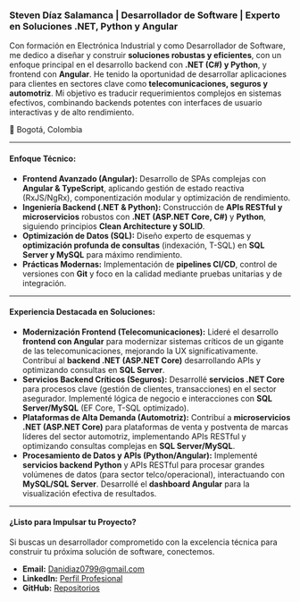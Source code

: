 ### **Steven Díaz Salamanca | Desarrollador de Software | Experto en Soluciones .NET, Python y Angular**

Con formación en Electrónica Industrial y como Desarrollador de Software, me dedico a diseñar y construir **soluciones robustas y eficientes**, con un enfoque principal en el desarrollo backend con **.NET (C#) y Python**, y frontend con **Angular**. He tenido la oportunidad de desarrollar aplicaciones para clientes en sectores clave como **telecomunicaciones, seguros y automotriz**. Mi objetivo es traducir requerimientos complejos en sistemas efectivos, combinando backends potentes con interfaces de usuario interactivas y de alto rendimiento.

📍 Bogotá, Colombia

---

#### **Enfoque Técnico:**

* **Frontend Avanzado (Angular):** Desarrollo de SPAs complejas con **Angular & TypeScript**, aplicando gestión de estado reactiva (RxJS/NgRx), componentización modular y optimización de rendimiento.
* **Ingeniería Backend (.NET & Python):** Construcción de **APIs RESTful y microservicios** robustos con **.NET (ASP.NET Core, C#)** y **Python**, siguiendo principios **Clean Architecture y SOLID**.
* **Optimización de Datos (SQL):** Diseño experto de esquemas y **optimización profunda de consultas** (indexación, T-SQL) en **SQL Server y MySQL** para máximo rendimiento.
* **Prácticas Modernas:** Implementación de **pipelines CI/CD**, control de versiones con **Git** y foco en la calidad mediante pruebas unitarias y de integración.

---

#### **Experiencia Destacada en Soluciones:**

* **Modernización Frontend (Telecomunicaciones):** Lideré el desarrollo **frontend con Angular** para modernizar sistemas críticos de un gigante de las telecomunicaciones, mejorando la UX significativamente. Contribuí al **backend .NET (ASP.NET Core)** desarrollando APIs y optimizando consultas en **SQL Server**.
* **Servicios Backend Críticos (Seguros):** Desarrollé **servicios .NET Core** para procesos clave (gestión de clientes, transacciones) en el sector asegurador. Implementé lógica de negocio e interacciones con **SQL Server/MySQL** (EF Core, T-SQL optimizado).
* **Plataformas de Alta Demanda (Automotriz):** Contribuí a **microservicios .NET (ASP.NET Core)** para plataformas de venta y postventa de marcas líderes del sector automotriz, implementando APIs RESTful y optimizando consultas complejas en **SQL Server/MySQL**.
* **Procesamiento de Datos y APIs (Python/Angular):** Implementé **servicios backend Python** y APIs RESTful para procesar grandes volúmenes de datos (para sector telco/operacional), interactuando con **MySQL/SQL Server**. Desarrollé el **dashboard Angular** para la visualización efectiva de resultados.

---

#### **¿Listo para Impulsar tu Proyecto?**

Si buscas un desarrollador comprometido con la excelencia técnica para construir tu próxima solución de software, conectemos.

* **Email:** [Danidiaz0799@gmail.com](mailto:Danidiaz0799@gmail.com)
* **LinkedIn:** [Perfil Profesional](https://www.linkedin.com/in/steven-diaz-salamanca-7b45b8241/)
* **GitHub:** [Repositorios](https://github.com/Danidiaz0799)

